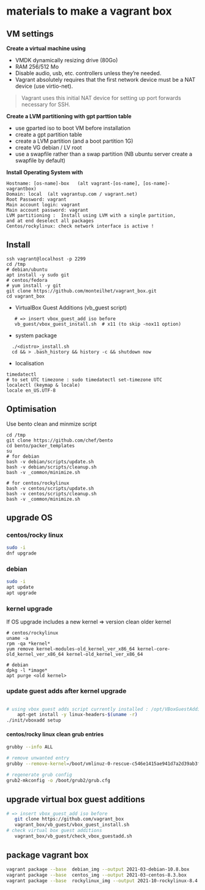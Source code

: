 # materials to make a vagrant box

## VM settings

__Create a virtual machine using__

* VMDK dynamically resizing drive (80Go)
* RAM 256/512 Mo
* Disable audio, usb, etc. controllers unless they’re needed.
* Vagrant absolutely requires that the first network device must be a NAT device (use virtio-net).

> Vagrant uses this initial NAT device for setting up port forwards necessary for SSH.


__Create a LVM partitioning with gpt parttion table__

 * use gparted iso to boot VM before installation
 * create a gpt partition table
 * create a LVM partition (and a boot partition 1G)
 * create VG debian / LV root
 * use a swapfile rather than a swap partition (NB ubuntu server create a swapfile by default)

__Install Operating System with__

    Hostname: [os-name]-box   (alt vagrant-[os-name], [os-name]-vagrantbox)
    Domain: local  (alt vagrantup.com / vagrant.net)
    Root Password: vagrant
    Main account login: vagrant
    Main account password: vagrant
    LVM partitioning :  Install using LVM with a single partition,
    and at end deselect all packages
    Centos/rockylinux: check network interface is active !

## Install

```
ssh vagrant@localhost -p 2299
cd /tmp
# debian/ubuntu
apt install -y sudo git
# centos/fedora
# yum install -y git
git clone https://github.com/monteilhet/vagrant_box.git
cd vagrant_box
```


* VirtualBox Guest Additions (vb_guest script)

```
   # => insert vbox_guest_add iso before
   vb_guest/vbox_guest_install.sh  # x11 (to skip -nox11 option)
```


* system package

```
  ./<distro>_install.sh
  cd && > .bash_history && history -c && shutdown now
```

* localisation

```
timedatectl
# to set UTC timezone : sudo timedatectl set-timezone UTC
localectl (keymap & locale)
locale en_US.UTF-8
```

## Optimisation

Use bento clean and minmize script
```
cd /tmp
git clone https://github.com/chef/bento
cd bento/packer_templates
su
# for debian
bash -v debian/scripts/update.sh
bash -v debian/scripts/cleanup.sh
bash -v _common/minimize.sh

# for centos/rockylinux
bash -v centos/scripts/update.sh
bash -v centos/scripts/cleanup.sh
bash -v _common/minimize.sh
```

## upgrade OS

### centos/rocky linux

```bash
sudo -i
dnf upgrade
```

### debian

```bash
sudo -i
apt update
apt upgrade

```

### kernel upgrade

If OS upgrade includes a new kernel => version clean older kernel

```
# centos/rockylinux
uname -a
rpm -qa *kernel*
yum remove kernel-modules-old_kernel_ver_x86_64 kernel-core-old_kernel_ver_x86_64 kernel-old_kernel_ver_x86_64 

# debian
dpkg -l *image*
apt purge <old kernel>

```

### update guest adds after kernel upgrade

```bash

# using vbox guest adds script currently installed : /opt/VBoxGuestAdditions-6.1.x
    apt-get install -y linux-headers-$(uname -r)
./init/vboxadd setup
```

#### centos/rocky linux clean grub entries

```bash
grubby --info ALL

# remove unwanted entry
grubby --remove-kernel=/boot/vmlinuz-0-rescue-c546e1415ae941d7a2d39ab3fd6860b7

# regenerate grub config
grub2-mkconfig -o /boot/grub2/grub.cfg
```

## upgrade virtual box guest additions

```bash
# => insert vbox_guest_add iso before
   git clone https://github.com/vagrant_box
   vagrant_box/vb_guest/vbox_guest_install.sh
# check virtual box guest additions
   vagrant_box/vb_guest/check_vbox_guestadd.sh 
```

## package vagrant box

```bash
vagrant package --base  debian_img --output 2021-03-debian-10.8.box
vagrant package --base  centos_img --output 2021-03-centos-8.3.box
vagrant package --base  rockylinux_img --output 2021-10-rockylinux-8.4.box

```
